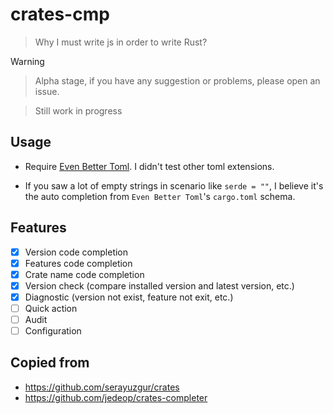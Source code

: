 # crates-cmp

> Why I must write js in order to write Rust?

> [!WARNING]

> Alpha stage, if you have any suggestion or problems, please open an issue.

> Still work in progress

## Usage

- Require [Even Better Toml](https://marketplace.visualstudio.com/items?itemName=tamasfe.even-better-toml). I didn't test other toml extensions.

- If you saw a lot of empty strings in scenario like `serde = ""`, I believe it's the auto completion from `Even Better Toml`'s `cargo.toml` schema.

## Features

- [x] Version code completion
- [x] Features code completion
- [x] Crate name code completion
- [x] Version check (compare installed version and latest version, etc.)
- [x] Diagnostic (version not exist, feature not exit, etc.)
- [ ] Quick action
- [ ] Audit
- [ ] Configuration

## Copied from

- https://github.com/serayuzgur/crates
- https://github.com/jedeop/crates-completer
